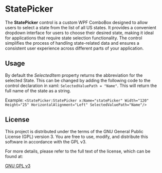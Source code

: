  
 # StatePicker
 
The **StatePicker** control is a custom WPF ComboBox designed to allow users to select a state from the 
list of all US states. It provides a convenient dropdown interface for users to choose their desired state, making it ideal for applications that require state selection functionality. The control simplifies the process of handling state-related data and ensures a consistent user experience across different parts of your application.

## Usage
By default the *SelectedItem* property returns the abbreviation for the selected State. This can be changed by adding the following code to the control declaration in xaml: `SelectedValuePath = "Name"`. This will return the full name of the state as a string. 

Example: `<StatePicker:StatePicker x:Name="statePicker" Width="120" Height="25" HorizontalAlignment="Left" SelectedValuePath="Name"/>`

## License
This project is distributed under the terms of the GNU General Public License (GPL) version 3. You are free to use, modify, and distribute this software in accordance with the GPL v3.

For more details, please refer to the full text of the license, which can be found at:

[GNU GPL v3](https://opensource.org/license/gpl-2-0)
